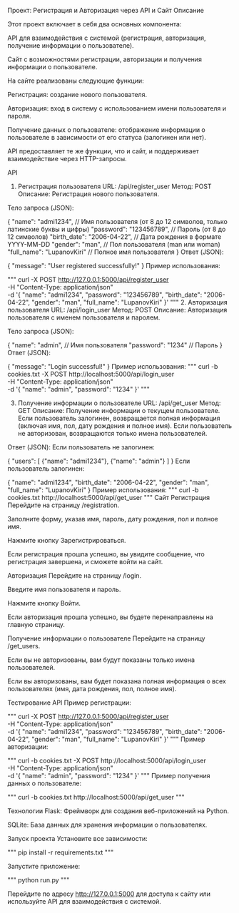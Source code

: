 Проект: Регистрация и Авторизация через API и Сайт
Описание

Этот проект включает в себя два основных компонента:

API для взаимодействия с системой (регистрация, авторизация, получение информации о пользователе).

Сайт с возможностями регистрации, авторизации и получения информации о пользователе.

На сайте реализованы следующие функции:

Регистрация: создание нового пользователя.

Авторизация: вход в систему с использованием имени пользователя и пароля.

Получение данных о пользователе: отображение информации о пользователе в зависимости от его статуса (залогинен или нет).

API предоставляет те же функции, что и сайт, и поддерживает взаимодействие через HTTP-запросы.

API
1. Регистрация пользователя
URL: /api/register_user
Метод: POST
Описание: Регистрация нового пользователя.

Тело запроса (JSON):

{
  "name": "admi1234",          // Имя пользователя (от 8 до 12 символов, только латинские буквы и цифры)
  "password": "123456789",     // Пароль (от 8 до 12 символов)
  "birth_date": "2006-04-22",  // Дата рождения в формате YYYY-MM-DD
  "gender": "man",             // Пол пользователя (man или woman)
  "full_name": "LupanovKiri"   // Полное имя пользователя
}
Ответ (JSON):

{
  "message": "User registered successfully!"
}
Пример использования:

"""
curl -X POST http://127.0.0.1:5000/api/register_user \
  -H "Content-Type: application/json" \
  -d '{
    "name": "admi1234",
    "password": "123456789",
    "birth_date": "2006-04-22",
    "gender": "man",
    "full_name": "LupanovKiri"
  }'
"""
2. Авторизация пользователя
URL: /api/login_user
Метод: POST
Описание: Авторизация пользователя с именем пользователя и паролем.

Тело запроса (JSON):

{
  "name": "admin",       // Имя пользователя
  "password": "1234"     // Пароль
}
Ответ (JSON):

{
  "message": "Login successful!"
}
Пример использования:
"""
curl -b cookies.txt -X POST http://localhost:5000/api/login_user \
  -H "Content-Type: application/json" \
  -d '{
    "name": "admin",
    "password": "1234"
  }'
"""

3. Получение информации о пользователе
URL: /api/get_user
Метод: GET
Описание: Получение информации о текущем пользователе. Если пользователь залогинен, возвращается полная информация (включая имя, пол, дату рождения и полное имя). Если пользователь не авторизован, возвращаются только имена пользователей.

Ответ (JSON): Если пользователь не залогинен:

{
  "users": [
    {"name": "admi1234"},
    {"name": "admin"}
  ]
}
Если пользователь залогинен:

{
  "name": "admi1234",
  "birth_date": "2006-04-22",
  "gender": "man",
  "full_name": "LupanovKiri"
}
Пример использования:
"""
curl -b cookies.txt http://localhost:5000/api/get_user
"""
Сайт
Регистрация
Перейдите на страницу /registration.

Заполните форму, указав имя, пароль, дату рождения, пол и полное имя.

Нажмите кнопку Зарегистрироваться.

Если регистрация прошла успешно, вы увидите сообщение, что регистрация завершена, и сможете войти на сайт.

Авторизация
Перейдите на страницу /login.

Введите имя пользователя и пароль.

Нажмите кнопку Войти.

Если авторизация прошла успешно, вы будете перенаправлены на главную страницу.

Получение информации о пользователе
Перейдите на страницу /get_users.

Если вы не авторизованы, вам будут показаны только имена пользователей.

Если вы авторизованы, вам будет показана полная информация о всех пользователях (имя, дата рождения, пол, полное имя).

Тестирование API
Пример регистрации:

"""
curl -X POST http://127.0.0.1:5000/api/register_user \
  -H "Content-Type: application/json" \
  -d '{
    "name": "admi1234",
    "password": "123456789",
    "birth_date": "2006-04-22",
    "gender": "man",
    "full_name": "LupanovKiri"
  }'
"""
Пример авторизации:

"""
curl -b cookies.txt -X POST http://localhost:5000/api/login_user \
  -H "Content-Type: application/json" \
  -d '{
    "name": "admin",
    "password": "1234"
  }'
"""
Пример получения данных о пользователе:

"""
curl -b cookies.txt http://localhost:5000/api/get_user
"""

Технологии
Flask: Фреймворк для создания веб-приложений на Python.

SQLite: База данных для хранения информации о пользователях.

Запуск проекта
Установите все зависимости:

"""
pip install -r requirements.txt
"""

Запустите приложение:

"""
python run.py
"""

Перейдите по адресу http://127.0.0.1:5000 для доступа к сайту или используйте API для взаимодействия с системой.

